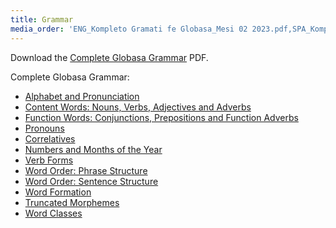 ```yaml
---
title: Grammar
media_order: 'ENG_Kompleto Gramati fe Globasa_Mesi 02 2023.pdf,SPA_Kompleto Gramati fe Globasa_Mesi 02 2023.pdf'
---
```


Download the [Complete Globasa Grammar](ENG_Kompleto%20Gramati%20fe%20Globasa_Mesi%2004%202023.pdf) PDF.

Complete Globasa Grammar:

* [Alphabet and Pronunciation](abece-ji-lafuzu)
* [Content Words: Nouns, Verbs, Adjectives and Adverbs](inharelexi)
* [Function Words: Conjunctions, Prepositions and Function Adverbs](gramatilexi)
* [Pronouns](pronamelexi)
* [Correlatives](tabellexi)
* [Numbers and Months of the Year](numer-ji-mesi)
* [Verb Forms](falelexili-morfo)
* [Word Order: Phrase Structure](jumlemonli-estrutur)
* [Word Order: Sentence Structure](jumleli-estrutur)
* [Word Formation](lexikostrui)
* [Truncated Morphemes](ofkatado-morfomon)
* [Word Classes](lexiklase)

<!-- <a href="{{ page.url }}:pdf" title="Send to PDF"><i class="fa fa-file-pdf-o"></i></a> -->